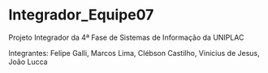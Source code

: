 # Integrador_Equipe07
Projeto Integrador da 4ª Fase de Sistemas de Informação da UNIPLAC

Integrantes: Felipe Galli, Marcos Lima, Clébson Castilho, Vinicius de Jesus, João Lucca
